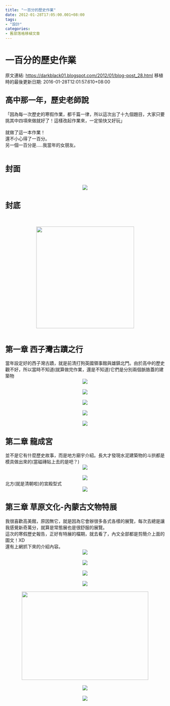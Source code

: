 ```yaml
---
title: "一百分的歷史作業"
date: 2012-01-28T17:05:00.001+08:00
tags: 
- "設計"
categories:
- 舊部落格移植文章
---
```


# 一百分的歷史作業

原文連結: https://darkblack01.blogspot.com/2012/01/blog-post_28.html
移植時的最後更新日期: 2016-01-28T12:01:57.610+08:00

<h2><span style="font-size: x-large;">高中那一年，歷史老師說</span></h2>「因為每一次歷史的寒假作業，都千篇一律，所以這次出了十九個題目，大家只要挑其中四項來做就好了！這樣改起作業來，一定愉快又好玩」<br /><br />就做了這一本作業！<br />還不小心得了一百分。<br />另一個一百分是.....我當年的女朋友。<br /><br /><h2><span style="font-size: x-large;">封面</span></h2><br /><div class="separator" style="clear: both; text-align: center;"><a href="http://3.bp.blogspot.com/-PJBThUX8xfI/TyOZLDy6FoI/AAAAAAAAB-U/se5hk8M5-x4/s1600/P1270632.JPG"><img border="0" src="http://3.bp.blogspot.com/-PJBThUX8xfI/TyOZLDy6FoI/AAAAAAAAB-U/se5hk8M5-x4/s1600/P1270632.JPG" /></a></div><h2><span style="font-size: x-large;">封底</span></h2><a name='more'></a><br /><br /><div class="separator" style="clear: both; text-align: center;"><a href="http://1.bp.blogspot.com/-X33SQpGVuwo/TyOwpkGE5KI/AAAAAAAAB-Y/KGkvKfuO-Jg/s1600/P1280650.JPG"><img border="0" height="320" src="http://1.bp.blogspot.com/-X33SQpGVuwo/TyOwpkGE5KI/AAAAAAAAB-Y/KGkvKfuO-Jg/s320/P1280650.JPG" width="309" /></a></div><br /><h2><span style="font-size: x-large;">第一章 西子灣古蹟之行</span></h2><div>當年設定好的西子灣古蹟，就是前清打狗英國領事館與雄鎮北門。由於高中的歷史觀不好，所以當時不知道(就算做完作業，還是不知道)它們是分別兩個脈胳蓋的建築物</div><div class="separator" style="clear: both; text-align: center;"><a href="http://2.bp.blogspot.com/-bne3g6c_YK0/TyOaNQ9zbWI/AAAAAAAAB-g/u4d5uybVt-A/s1600/P1270633.JPG"><img border="0" src="http://2.bp.blogspot.com/-bne3g6c_YK0/TyOaNQ9zbWI/AAAAAAAAB-g/u4d5uybVt-A/s1600/P1270633.JPG" /></a></div><br /><div class="separator" style="clear: both; text-align: center;"><a href="http://1.bp.blogspot.com/-u3boqhyWHXw/TyOcblmiLII/AAAAAAAAB-w/e1J2VdcS2Pw/s1600/P1280636.JPG"><img border="0" src="http://1.bp.blogspot.com/-u3boqhyWHXw/TyOcblmiLII/AAAAAAAAB-w/e1J2VdcS2Pw/s1600/P1280636.JPG" /></a></div><br /><div class="separator" style="clear: both; text-align: center;"><a href="http://1.bp.blogspot.com/-7peST3skRP8/TyOdcK9yjVI/AAAAAAAAB-8/5PD_IzknteU/s1600/P1280637.JPG"><img border="0" src="http://1.bp.blogspot.com/-7peST3skRP8/TyOdcK9yjVI/AAAAAAAAB-8/5PD_IzknteU/s1600/P1280637.JPG" /></a></div><br /><div class="separator" style="clear: both; text-align: center;"><a href="http://4.bp.blogspot.com/-ei6udz3hSMA/TyOeczWsP3I/AAAAAAAAB_A/IRae9mzfY9I/s1600/P1280638.JPG"><img border="0" src="http://4.bp.blogspot.com/-ei6udz3hSMA/TyOeczWsP3I/AAAAAAAAB_A/IRae9mzfY9I/s1600/P1280638.JPG" /></a></div><br /><div class="separator" style="clear: both; text-align: center;"><a href="http://2.bp.blogspot.com/-uNeRwRNEZzM/TyOfgSQQtuI/AAAAAAAAB_I/pAKtEoSnII8/s1600/P1280639.JPG"><img border="0" src="http://2.bp.blogspot.com/-uNeRwRNEZzM/TyOfgSQQtuI/AAAAAAAAB_I/pAKtEoSnII8/s1600/P1280639.JPG" /></a></div><h2><span style="font-size: x-large;">第二章 龍成宮</span></h2>並不是它有什麼歷史故事，而是地方廟宇介紹。長大才發現水泥建築物的斗拱都是模具做出來的(當磁磚貼上去的是吧？)<br /><div class="separator" style="clear: both; text-align: center;"><a href="http://1.bp.blogspot.com/-0i-nrKUTnuA/TyOgdStnT7I/AAAAAAAAB_U/juVjwLTRlCE/s1600/P1280640.JPG"><img border="0" src="http://1.bp.blogspot.com/-0i-nrKUTnuA/TyOgdStnT7I/AAAAAAAAB_U/juVjwLTRlCE/s1600/P1280640.JPG" /></a></div><br /><div class="separator" style="clear: both; text-align: center;"><a href="http://3.bp.blogspot.com/-mLwHu1oRRX4/TyOhhUAGl5I/AAAAAAAAB_Y/uTz92GuKYEI/s1600/P1280641.JPG"><img border="0" src="http://3.bp.blogspot.com/-mLwHu1oRRX4/TyOhhUAGl5I/AAAAAAAAB_Y/uTz92GuKYEI/s1600/P1280641.JPG" /></a></div>北方(就是清朝啦)的宮殿型式<br /><div class="separator" style="clear: both; text-align: center;"><a href="http://1.bp.blogspot.com/-JUcluuH8dXc/TyOiil16H9I/AAAAAAAAB_g/zf9HHeca4OY/s1600/P1280642.JPG"><img border="0" src="http://1.bp.blogspot.com/-JUcluuH8dXc/TyOiil16H9I/AAAAAAAAB_g/zf9HHeca4OY/s1600/P1280642.JPG" /></a></div><h2><span style="font-size: x-large;">第三章 草原文化-內蒙古文物特展</span></h2><div>我很喜歡高美館，原因無它，就是因為它會辦很多各式各樣的展覽，每次去總是讓我感覺新奇萬分，就算是常態展也是很舒服的展覽。</div><div>這次的寒假歷史報告，正好有特展的檔期，就去看了，內文全部都是剪簡介上面的圖文！XD</div><div>還有上網抓下來的介紹內容。</div><div class="separator" style="clear: both; text-align: center;"><a href="http://3.bp.blogspot.com/-lides6oUVhU/TyOjhjuLdbI/AAAAAAAACAI/4SZUcPb2jCU/s1600/P1280643.JPG"><img border="0" src="http://3.bp.blogspot.com/-lides6oUVhU/TyOjhjuLdbI/AAAAAAAACAI/4SZUcPb2jCU/s1600/P1280643.JPG" /></a></div><br /><div class="separator" style="clear: both; text-align: center;"><a href="http://1.bp.blogspot.com/-y4B944ghD18/TyOkjZxD7pI/AAAAAAAACAI/aqu1K6FJkCY/s1600/P1280644.JPG"><img border="0" src="http://1.bp.blogspot.com/-y4B944ghD18/TyOkjZxD7pI/AAAAAAAACAI/aqu1K6FJkCY/s1600/P1280644.JPG" /></a></div><br /><div class="separator" style="clear: both; text-align: center;"><a href="http://3.bp.blogspot.com/-kRIATQkcM4k/TyOloS4qc1I/AAAAAAAACAI/gJZi0ZyMEJ0/s1600/P1280645.JPG"><img border="0" src="http://3.bp.blogspot.com/-kRIATQkcM4k/TyOloS4qc1I/AAAAAAAACAI/gJZi0ZyMEJ0/s1600/P1280645.JPG" /></a></div><br /><div class="separator" style="clear: both; text-align: center;"><a href="http://2.bp.blogspot.com/-6V3y9whhP7E/TyOmp4V41DI/AAAAAAAACAI/3HQ1AOmhkNs/s1600/P1280646.JPG"><img border="0" src="http://2.bp.blogspot.com/-6V3y9whhP7E/TyOmp4V41DI/AAAAAAAACAI/3HQ1AOmhkNs/s1600/P1280646.JPG" /></a></div><br /><div class="separator" style="clear: both; text-align: center;"><a href="http://3.bp.blogspot.com/-O3n-O7KHPjM/TyOns4w1LHI/AAAAAAAACAI/b76R45PRl70/s1600/P1280647.JPG"><img border="0" height="278" src="http://3.bp.blogspot.com/-O3n-O7KHPjM/TyOns4w1LHI/AAAAAAAACAI/b76R45PRl70/s400/P1280647.JPG" width="400" /></a></div><br /><div class="separator" style="clear: both; text-align: center;"><a href="http://1.bp.blogspot.com/-AXLdC0QncH8/TyOo1GlzoxI/AAAAAAAACAI/KPhjNzxxPGQ/s1600/P1280648.JPG"><img border="0" src="http://1.bp.blogspot.com/-AXLdC0QncH8/TyOo1GlzoxI/AAAAAAAACAI/KPhjNzxxPGQ/s1600/P1280648.JPG" /></a></div><br /><div class="separator" style="clear: both; text-align: center;"><a href="http://3.bp.blogspot.com/-I8CDNUL2w0g/TyOqEb-YmWI/AAAAAAAACAI/BUQxrrn4r94/s1600/P1280649.JPG"><img border="0" src="http://3.bp.blogspot.com/-I8CDNUL2w0g/TyOqEb-YmWI/AAAAAAAACAI/BUQxrrn4r94/s1600/P1280649.JPG" /></a></div><br />
